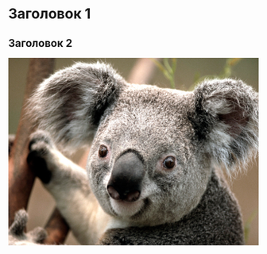 # Заголовок 1

## Заголовок 2

![Koala](/static/imgs/dudavik/4ff569c4-db78-11ed-95da-3c970e638a14.jpg)